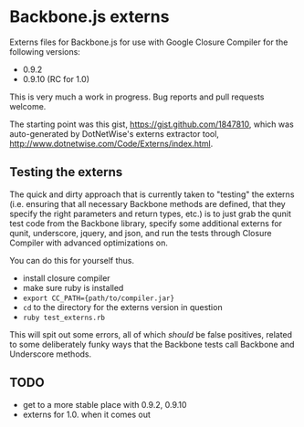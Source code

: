 # Backbone.js externs

Externs files for Backbone.js for use with Google Closure Compiler for
the following versions:

- 0.9.2
- 0.9.10 (RC for 1.0)

This is very much a work in progress. Bug reports and pull requests
welcome.

The starting point was this gist, https://gist.github.com/1847810,
which was auto-generated by DotNetWise's externs extractor tool,
http://www.dotnetwise.com/Code/Externs/index.html.

## Testing the externs

The quick and dirty approach that is currently taken to "testing" the
externs (i.e. ensuring that all necessary Backbone methods are
defined, that they specify the right parameters and return types, etc.)
is to just grab the qunit test code from the Backbone library, specify
some additional externs for qunit, underscore, jquery, and json, and run
the tests through Closure Compiler with advanced optimizations on.

You can do this for yourself thus.

- install closure compiler
- make sure ruby is installed
- `export CC_PATH={path/to/compiler.jar}`
- `cd` to the directory for the externs version in question
- `ruby test_externs.rb`

This will spit out some errors, all of which *should* be false
positives, related to some deliberately funky ways that the Backbone
tests call Backbone and Underscore methods.

## TODO

- get to a more stable place with 0.9.2, 0.9.10
- externs for 1.0. when it comes out
